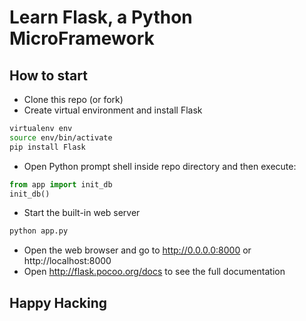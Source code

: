 # Learn Flask, a Python MicroFramework

## How to start
- Clone this repo (or fork)
- Create virtual environment and install Flask
```bash
virtualenv env
source env/bin/activate
pip install Flask
```
- Open Python prompt shell inside repo directory and then execute:
```python
from app import init_db
init_db()
```
- Start the built-in web server
```bash
python app.py
```
- Open the web browser and go to http://0.0.0.0:8000 or http://localhost:8000
- Open http://flask.pocoo.org/docs to see the full documentation

## Happy Hacking

